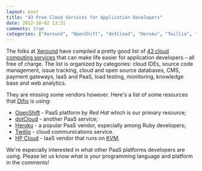 ```yaml
---
layout: post
title: "43 Free Cloud Services for Application Developers"
date: 2012-10-02 13:31
comments: true
categories: ["Xeround", "OpenShift", "dotCloud", "Heroku", "Twillio", "HP Cloud"]
---
```


The folks at [Xeround](http://xeround.com) have compiled a pretty good list of
[43 cloud computing services](http://xeround.com/blog/2012/08/43-free-cloud-resources-for-application-developers)
that can make life easier for application developers – all free of charge.
The list is organized by categories: cloud IDEs, source code management,
issue tracking, cloud and open source databases, CMS, payment gateways,
IaaS and PaaS, load testing, monitoring, knowledge base and web analytics.

They are missing some vendors however. Here's a list of some resources that [Difio](http://www.dif.io)
is using:

* [OpenShift](http://openshift.redhat.com) - PaaS platform by *Red Hat* which is our primary resource;
* [dotCloud](http://dotcloud.com) - another PaaS service;
* [Heroku](http://heroku.com) - a popular PaaS vendor, especially among Ruby developers;
* [Twillio](http://twillio.com) - cloud communications service.
* [HP Cloud](http://hpcloud.com) - IaaS vendor that runs on [KVM](http://linux-kvm.org).

We're especially interested in what other PaaS platforms developers are using. Please let us know
what is your programming language and platform in the comments!
